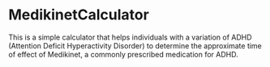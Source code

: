 # MedikinetCalculator

This is a simple calculator that helps individuals with a variation of ADHD (Attention Deficit Hyperactivity Disorder) to determine the approximate time of effect of Medikinet, a commonly prescribed medication for ADHD.
